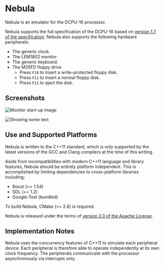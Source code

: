 Nebula
======

Nebula is an emulator for the DCPU-16 processor.

Nebula supports the full specification of the DCPU-16 based on [version 1.7 of the specification](http://dcpu.com/dcpu-16/). Nebula also supports the following hardware peripherals:

* The generic clock.
* The LEM1802 monitor.
* The generic keyboard.
* The M35FD floppy drive
  * Press `F10` to insert a write-protected floppy disk.
  * Press `F11` to insert a normal floppy disk.
  * Press `F12` to eject the disk.

## Screenshots

![Monitor start-up image](https://raw.github.com/hakuch/Nebula/master/Screenshots/startup.png)

![Showing some text](https://raw.github.com/hakuch/Nebula/master/Screenshots/text.png)

## Use and Supported Platforms

Nebula is written to the C++11 standard, which is only supported by
the latest versions of the GCC and Clang compilers at the time of this
writing.

Aside from incompatibilities with modern C++11 language and library
features, Nebula should be entirely platform independent. This is
accomplished by limiting dependencies to cross-platform libraries including:

* Boost (>= 1.54)
* SDL (== 1.2)
* Google-Test (bundled)

To build Nebula, CMake (>= 2.8) is required.

Nebula is released under the terms of [version 2.0 of the
Apache License](http://www.apache.org/licenses/LICENSE-2.0).

## Implementation Notes

Nebula uses the concurrency features of C++11 to simulate each
peripheral device. Each peripheral is therefore able to operate
independently at its own clock frequency. The peripherals communicate
with the processor asynchronously via interrupts only.

